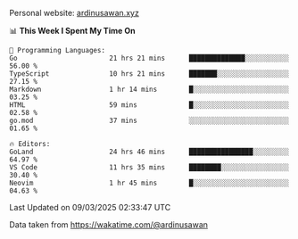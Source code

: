 Personal website: [ardinusawan.xyz](https://ardinusawan.xyz)

<!--START_SECTION:waka-->
📊 **This Week I Spent My Time On** 

```text
💬 Programming Languages: 
Go                       21 hrs 21 mins      ██████████████░░░░░░░░░░░   56.00 % 
TypeScript               10 hrs 21 mins      ███████░░░░░░░░░░░░░░░░░░   27.15 % 
Markdown                 1 hr 14 mins        █░░░░░░░░░░░░░░░░░░░░░░░░   03.25 % 
HTML                     59 mins             █░░░░░░░░░░░░░░░░░░░░░░░░   02.58 % 
go.mod                   37 mins             ░░░░░░░░░░░░░░░░░░░░░░░░░   01.65 % 

🔥 Editors: 
GoLand                   24 hrs 46 mins      ████████████████░░░░░░░░░   64.97 % 
VS Code                  11 hrs 35 mins      ████████░░░░░░░░░░░░░░░░░   30.40 % 
Neovim                   1 hr 45 mins        █░░░░░░░░░░░░░░░░░░░░░░░░   04.63 % 
```


 Last Updated on 09/03/2025 02:33:47 UTC
<!--END_SECTION:waka-->
Data taken from https://wakatime.com/@ardinusawan
